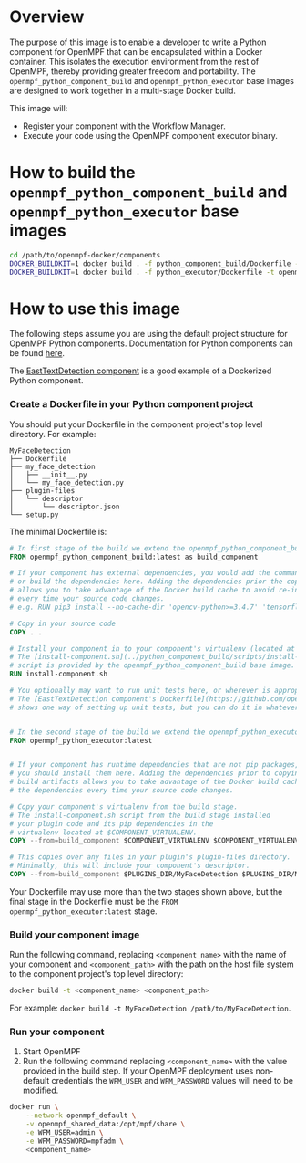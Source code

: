 Overview
==================
The purpose of this image is to enable a developer to write a Python component for OpenMPF that can be encapsulated
within a Docker container. This isolates the execution environment from the rest of OpenMPF,
thereby providing greater freedom and portability. The `openmpf_python_component_build` and `openmpf_python_executor` 
base images are designed to work together in a multi-stage Docker build.

This image will:

- Register your component with the Workflow Manager.
- Execute your code using the OpenMPF component executor binary.
  
  
How to build the `openmpf_python_component_build` and `openmpf_python_executor` base images
======================================================
```bash
cd /path/to/openmpf-docker/components
DOCKER_BUILDKIT=1 docker build . -f python_component_build/Dockerfile -t openmpf_python_component_build
DOCKER_BUILDKIT=1 docker build . -f python_executor/Dockerfile -t openmpf_python_executor
```


How to use this image
===========================
The following steps assume you are using the default project structure for OpenMPF Python components. Documentation
for Python components can be found [here](https://openmpf.github.io/docs/site/Python-Batch-Component-API). 

The [EastTextDetection component](https://github.com/openmpf/openmpf-components/tree/master/python/EastTextDetection) 
is a good example of a Dockerized Python component.

### Create a Dockerfile in your Python component project
You should put your Dockerfile in the component project's top level directory. For example:
```
MyFaceDetection
├── Dockerfile
├── my_face_detection
│   ├── __init__.py
│   └── my_face_detection.py
├── plugin-files
│   └── descriptor
│       └── descriptor.json
└── setup.py
```

The minimal Dockerfile is:
```dockerfile
# In first stage of the build we extend the openmpf_python_component_build base image.
FROM openmpf_python_component_build:latest as build_component

# If your component has external dependencies, you would add the commands necessary to download 
# or build the dependencies here. Adding the dependencies prior the copying in your source code 
# allows you to take advantage of the Docker build cache to avoid re-installing the dependencies 
# every time your source code changes.
# e.g. RUN pip3 install --no-cache-dir 'opencv-python>=3.4.7' 'tensorflow>=2.1.0'

# Copy in your source code
COPY . .

# Install your component in to your component's virtualenv (located at $COMPONENT_VIRTUALENV).
# The [install-component.sh](../python_component_build/scripts/install-component.sh) 
# script is provided by the openmpf_python_component_build base image.
RUN install-component.sh

# You optionally may want to run unit tests here, or wherever is appropriate for your Dockerfile. 
# The [EastTextDetection component's Dockerfile](https://github.com/openmpf/openmpf-components/blob/master/python/EastTextDetection/Dockerfile) 
# shows one way of setting up unit tests, but you can do it in whatever way you see fit. 


# In the second stage of the build we extend the openmpf_python_executor base image
FROM openmpf_python_executor:latest


# If your component has runtime dependencies that are not pip packages, 
# you should install them here. Adding the dependencies prior to copying your component's 
# build artifacts allows you to take advantage of the Docker build cache to avoid re-installing
# the dependencies every time your source code changes.

# Copy your component's virtualenv from the build stage.
# The install-component.sh script from the build stage installed 
# your plugin code and its pip dependencies in the 
# virtualenv located at $COMPONENT_VIRTUALENV.
COPY --from=build_component $COMPONENT_VIRTUALENV $COMPONENT_VIRTUALENV

# This copies over any files in your plugin's plugin-files directory.
# Minimally, this will include your component's descriptor.
COPY --from=build_component $PLUGINS_DIR/MyFaceDetection $PLUGINS_DIR/MyFaceDetection
```

Your Dockerfile may use more than the two stages shown above, but the final stage in the Dockerfile must be the
`FROM openmpf_python_executor:latest` stage.


### Build your component image
Run the following command, replacing `<component_name>` with the name of your component and `<component_path>` with the
path on the host file system to the component project's top level directory:
```bash
docker build -t <component_name> <component_path>
```
For example: `docker build -t MyFaceDetection /path/to/MyFaceDetection`.


### Run your component
1. Start OpenMPF
2. Run the following command replacing `<component_name>` with the value provided in the build step. 
   If your OpenMPF deployment uses non-default credentials the `WFM_USER` and `WFM_PASSWORD` values will need to be 
   modified.
```bash
docker run \
    --network openmpf_default \
    -v openmpf_shared_data:/opt/mpf/share \
    -e WFM_USER=admin \
    -e WFM_PASSWORD=mpfadm \
    <component_name>
```
